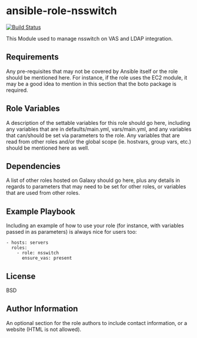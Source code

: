 ansible-role-nsswitch
=========

[![Build Status](https://travis-ci.org/ofsole/ansible-role-nsswitch.png?branch=master)](https://travis-ci.org/ofsole/ansible-role-nsswitch)

This Module used to manage nsswitch on VAS and LDAP integration.

Requirements
------------

Any pre-requisites that may not be covered by Ansible itself or the role should be mentioned here. For instance, if the role uses the EC2 module, it may be a good idea to mention in this section that the boto package is required.

Role Variables
--------------

A description of the settable variables for this role should go here, including any variables that are in defaults/main.yml, vars/main.yml, and any variables that can/should be set via parameters to the role. Any variables that are read from other roles and/or the global scope (ie. hostvars, group vars, etc.) should be mentioned here as well.

Dependencies
------------

A list of other roles hosted on Galaxy should go here, plus any details in regards to parameters that may need to be set for other roles, or variables that are used from other roles.

Example Playbook
----------------

Including an example of how to use your role (for instance, with variables passed in as parameters) is always nice for users too:

    - hosts: servers
      roles:
        - role: nsswitch
          ensure_vas: present

License
-------

BSD

Author Information
------------------

An optional section for the role authors to include contact information, or a website (HTML is not allowed).
